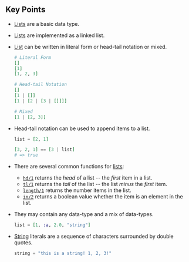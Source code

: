 ## Key Points

- [Lists][list] are a basic data type.
- [Lists][list] are implemented as a linked list.
- [List][list] can be written in literal form or head-tail notation or mixed.

  ```elixir
  # Literal Form
  []
  [1]
  [1, 2, 3]

  # Head-tail Notation
  []
  [1 | []]
  [1 | [2 | [3 | []]]]

  # Mixed
  [1 | [2, 3]]
  ```

- Head-tail notation can be used to append items to a list.

  ```elixir
  list = [2, 1]

  [3, 2, 1] == [3 | list]
  # => true
  ```

- There are several common functions for [lists][list]:
  - [`hd/1`][hd] returns the _head_ of a list -- the _first_ item in a list.
  - [`tl/1`][tl] returns the _tail_ of the list -- the list _minus_ the _first_ item.
  - [`length/1`][length] returns the number items in the list.
  - [`in/2`][in] returns a boolean value whether the item is an element in the list.
- They may contain any data-type and a mix of data-types.

  ```elixir
  list = [1, :a, 2.0, "string"]
  ```

- [String][string] literals are a sequence of characters surrounded by double quotes.

  ```elixir
  string = "this is a string! 1, 2, 3!"
  ```

[list]: https://hexdocs.pm/elixir/List.html
[hd]: https://hexdocs.pm/elixir/Kernel.html#hd/1
[tl]: https://hexdocs.pm/elixir/Kernel.html#tl/1
[in]: https://hexdocs.pm/elixir/Kernel.html#in/2
[length]: https://hexdocs.pm/elixir/Kernel.html#length/1
[string]: https://elixir-lang.org/getting-started/basic-types.html#strings
